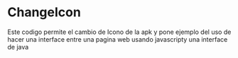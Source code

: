 # ChangeIcon
Este codigo permite el cambio de Icono de la apk y pone ejemplo del uso de hacer una interface entre una pagina web usando javascripty una interface de java

